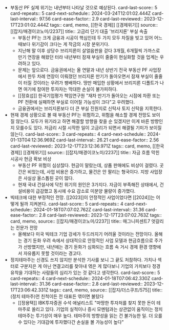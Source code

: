 - 부동산 PF 실제 위기는 내년부터 나타날 것으로 예상된다.
  card-last-score:: 5
  card-repeats:: 5
  card-next-schedule:: 2024-03-24T12:01:02.444Z
  card-last-interval:: 97.56
  card-ease-factor:: 2.9
  card-last-reviewed:: 2023-12-17T23:01:02.444Z
  tags:: card, memo, [[한국 경제]] [[경제위기]]
  source:: [[잡지/매경이코노미/2237]]
  title:: 고금리 단기 대출 '브리지론' 부실 속출
	- 부동산 PF는 크게 금융과 시공이 핵심인데 두 가지 모두 차질을 빚고 있어 어느 때보다 위기감이 크다는 게 작금의 시장 분위기다.
	- 지난해 말 이후 상당수 브리지론이 살얼음판을 걷다 3개월, 6개월씩 가까스로 만기 연장을 해왔던 터라 내년부터 잠재 부실이 줄줄이 현실화할 것을 업계는 우려하고 있다.
	- 문제는 앞으로다. 금융권에서는 올 연말과 내년 상반기 전국 부동산 PF 사업장에서 한두 차례 연장이 이뤄졌던 브리지론 만기가 돌아오면서 잠재 부실이 줄줄이 터질 것이라는 우려가 팽배하다. 땅만 매입한 상황에서 브리지론 디폴트가 나면 여기에 참여한 투자자는 막대한 손실이 불가피하다.
	- [[정효섭]] 한국기업평가 책임연구원 "재차 만기가 돌아오는 시점에 차환 또는 PF 전환에 실패하면 부실로 이어질 가능성이 크다"고 우려했다.
	- 금융권에서는 브리지론보다 더 큰 부실 진원지로 신탁사 토지 신탁을 지목한다.
- 현재 경제 상황으로 볼 때 부동산 PF는 위험하고, 위험을 해소할 경제 전망도 보이질 않는다. 모두가 위기라고 하면 해결할 방향을 찾을 순 있겠지만 이게 바른 방향인지 모를수도 있다. 저금리 시절 시작한 일이 고금리가 되면서 해결될 기미가 보이질 않는다.
  card-last-score:: 3
  card-repeats:: 4
  card-next-schedule:: 2024-01-13T04:12:36.969Z
  card-last-interval:: 26.21
  card-ease-factor:: 2.56
  card-last-reviewed:: 2023-12-17T23:12:36.971Z
  tags:: card, memo, [[한국 경제]] [[경제위기]]
  source:: [[잡지/매경이코노미/2237]]
  title:: 자금 흐름 막힌 시공사 현금 확보 비상
	- 부동산 PF 위험이 심상찮다. 현금이 말랐는데, 상품 판매에도 비상이 걸렸다. 곳간은 비었는데, 사업 비용은 증가하고, 물건은 안 팔리는 형국이다. 지방 사업장은 사실상 올스톱된 곳이 많다.
	- 현재 국내 건설사에 닥친 위기의 원인은 3가지다. 자금이 부족해진 상태에서, 건설비용이 급감했고 동시에 수요 감소로 미분양 물량이 증가했다.
- 빅테크에 대한 부정적인 전망. [[2023]]이 안정적인 사업이었다면 [[2024]]는 어떻게 될까 지켜본다.
  card-last-score:: 5
  card-repeats:: 4
  card-next-schedule:: 2024-01-18T07:07:02.762Z
  card-last-interval:: 31.36
  card-ease-factor:: 2.8
  card-last-reviewed:: 2023-12-17T23:07:02.763Z
  tags:: card, memo,
  source:: [[잡지/매경이코노미/2237]]
  title:: 매그니피센트7 엇갈리는 전문가 전망
	- 올해보다 미국 빅테크 기업 강세가 두드러지기 어려울 것이라는 전망이다. 올해는 경기 둔화 우려 속에서 상대적으로 안정적인 사업 모델과 현금흐름으로 주가가 선방했지만, 내년에는 경기 둔화가 심화되는 흐름 속 거시 경제 환경 영향에서 자유롭지 못할 것이라는 경고다.
- 정치테마주는 신경도 쓰지 않지만 분석한 기사를 보니 그 끝도 처참하다. 가치나 섹터로 구분지은 게 아닌 연결고리를 찾아내 엮은 게 많다보니 기업의 가치보다 정경유착을 기대하는 사람들의 심리가 있는 것 같다고 생각한다.
  card-last-score:: 5
  card-repeats:: 4
  card-next-schedule:: 2024-01-18T07:06:42.330Z
  card-last-interval:: 31.36
  card-ease-factor:: 2.8
  card-last-reviewed:: 2023-12-17T23:06:42.331Z
  tags:: card, memo,
  source:: [[잡지/더스쿠프/575]]
  title:: (정치 테마주)먼 친척이든 전 대표든 엮이면 불탔다
	- [[정용택]] IBK투자증권 수석 애널리스트 "마땅한 투자처를 찾지 못한 돈이 테마주로 쏠리고 있다. 기업의 실적이나 증시 모멘텀과는 상관없이 움직이는 정치 테마주는 투기성이 매우 높다. 테마주의 방향성을 읽는 건 불가능한 일. 더 오를 수 있다는 기대감에 투자했다간 손실을 볼 가능성이 높다"